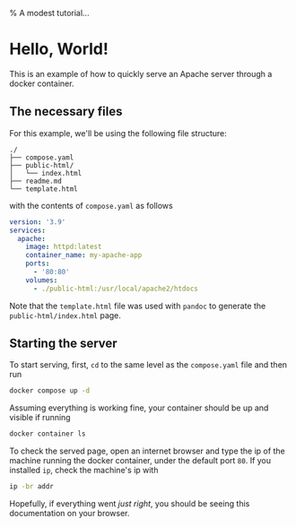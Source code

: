% A modest tutorial...

# Hello, World!

This is an example of how to quickly serve an Apache server
through a docker container.

## The necessary files

For this example, we'll be using the following file
structure:

```text
./
├── compose.yaml
├── public-html/
│   └── index.html
├── readme.md
└── template.html
```

with the contents of `compose.yaml` as follows

```YAML
version: '3.9'
services:
  apache:
    image: httpd:latest
    container_name: my-apache-app
    ports:
      - '80:80'
    volumes:
      - ./public-html:/usr/local/apache2/htdocs
```

Note that the `template.html` file was used with `pandoc` to
generate the `public-html/index.html` page.

## Starting the server

To start serving, first, `cd` to the same level as the
`compose.yaml` file and then run

```bash
docker compose up -d
```

Assuming everything is working fine, your container should
be up and visible if running

```bash
docker container ls
```

To check the served page, open an internet browser and type
the ip of the machine running the docker container, under
the default port `80`. If you installed `ip`, check the
machine's ip with

```bash
ip -br addr
```

Hopefully, if everything went *just right*, you should be
seeing this documentation on your browser.
